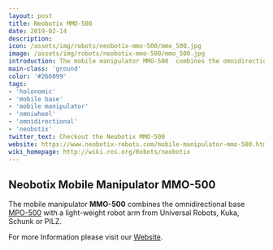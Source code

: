 ```yaml
---
layout: post
title: Neobotix MMO-500
date: 2019-02-14
description:
icon: /assets/img/robots/neobotix-mmo-500/mmo_500.jpg
image: /assets/img/robots/neobotix-mmo-500/mmo_500.jpg
introduction: The mobile manipulator MMO-500  combines the omnidirectional base MPO-500 with a light-weight robot arm from Universal Robots, Kuka, Schunk or Rethink Robotics.
main-class: 'ground'
color: '#266099'
tags:
- 'holonomic'
- 'mobile base'
- 'mobile manipulator'
- 'omniwheel'
- 'omnidirectional'
- 'neobotix'
twitter_text: Checkout the Neobotix MMO-500
website: https://www.neobotix-robots.com/mobile-manipulator-mmo-500.html
wiki_homepage: http://wiki.ros.org/Robots/neobotix
---
```


## Neobotix Mobile Manipulator MMO-500 

The mobile manipulator **MMO-500**  combines the omnidirectional base [MPO-500](https://www.neobotix-robots.com/mecanum-robot-mpo-500.html) with a light-weight robot arm from Universal Robots, Kuka, Schunk or PILZ.

For more Information please visit our [Website](https://www.neobotix-robots.com/mobile-manipulator-mmo-500.html).
